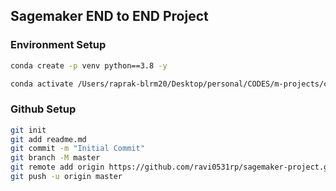 ## Sagemaker END to END Project

### Environment Setup
```sh
conda create -p venv python==3.8 -y

conda activate /Users/raprak-blrm20/Desktop/personal/CODES/m-projects/c-machine-learning/sagemaker-project/venv
```

### Github Setup
```sh
git init
git add readme.md
git commit -m "Initial Commit"
git branch -M master
git remote add origin https://github.com/ravi0531rp/sagemaker-project.git
git push -u origin master
```